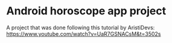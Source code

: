 # Android horoscope app project

A project that was done following this tutorial by AristiDevs: https://www.youtube.com/watch?v=UaR7GSNACsM&t=3502s